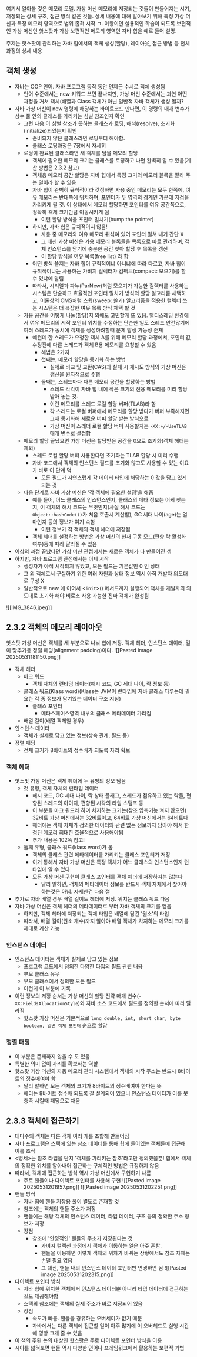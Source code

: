 여기서 알아볼 것은 메모리 모델. 가상 머신 메모리에 저장되는 것들이 만들어지는 시기, 저장되는 상세 구조, 접근 방식 같은 것들. 상세 내용에 대해 알아보기 위해 특정 가상 머신과 특정 메모리 영역으로 범위 좁혀 시작 ㄱ. 이왕이면 실용적인 학습이 되도록 보편적인 가상 머신인 핫스팟과 가상 보편적인 메모리 영역인 자바 힙을 예로 들어 설명.

주제는 핫스팟이 관리하는 자바 힙에서의 객체 생성(할당), 레이아웃, 접근 방법 등 전체 과정의 상세 내용

## 객체 생성
- 자바는 OOP 언어. 자바 프로그램 동작 동안 언제든 수시로 객체 생성됨
	- 언어 수준에서는 new 키워드 쓰면 끝나지만, 가상 머신 수준에서는 과연 어떤 과정을 거쳐 객체(배열과 Class 객체가 아닌 일반적 자바 객체가 생성 될까?
- 자바 가상 머신이 new 명령에 해당하는 바이트코드 만나면, 이 명령의 매개 변수가 상수 풀 안의 클래스를 가리키는 심벌 참조인지 확인
	- 그런 다음 이 심벌 참조가 뜻하는 클래스가 로딩, 해석(resolve), 초기화(initialize)되었는지 확인
		- 준비되지 않은 클래스라면 로딩부터 해야함.
		- 클래스 로딩과정은 7장에서 자세히
	- 로딩이 완료된 클래스라면 새 객체를 담을 메모리 할당
		- 객체에 필요한 메모리 크기는 클래스를 로딩하고 나면 완벽히 알 수 있음(계산 방법은 2.3.2 참고)
		- 객체용 메모리 공간 할당은 자바 힙에서 특정 크기의 메모리 블록을 잘라 주는 일이라 할 수 있음
		- 자바 힙이 완벽히 규칙적이라 갖정하면 사용 중인 메모리는 모두 한쪽에, 여유 메모리는 반대쪽에 위치하며, 포인터가 두 영역의 경계인 가운데 지점을 가리키게 될 것. 이 상태에서 메모리 할당하면 포인터를 여유 공간쪽으로, 정확히 객체 크기만큼 이동시키게 됨
			- 이런 할당 방식을 포인터 밀치기(bump the pointer)
		- 하지만, 자바 힙은 규치적이지 않음!
			- 사용 중 메모리와 여유 메모리 뒤섞여 있어 포인터 밀쳐 내기 간단 X
			- 그 대신 가상 머신은 가용 메모리 블록들을 목록으로 따로 관리하며, 객체 인스턴스를 담기에 충분한 공간 찾아 할당 후 목록을 갱신
			- 이 할당 방식을 여유 목록(free list) 라 함
		- 어떤 방식 쓸지는 자바 힙이 규칙적이냐 아니냐에 따라 다르고, 자바 힙이 규칙적이냐는 사용하는 가비지 컬렉터가 컴팩트(compact: 모으기)를 할 수 있냐에 달림
		- 따라서, 시리얼과 파뉴(ParNew)처럼 모으기가 가능한 컬렉터를 사용하는 시스템은 단순하고 효율적인 포인터 밀치기 방식의 할당 알고리즘 채택하고, 이론상의 CMS처럼 스윕(sweep: 쓸기) 알고리즘을 적용한 컬렉터 쓰는 시스템은 더 복잡한 여유 목록 방식 채택 할 것
	- 가용 공간을 어떻게 나눌(할당)지 외에도 고민할게 또 있음. 멀티스레딩 환경에서 여유 메모리의 시작 포인터 위치를 수정하는 단순한 일도 스레드 안전않기에 여러 스레드가 동시에 객체를 생성하려할때 문제 발생 가능성 존재
		- 예컨데 한 스레드가 요청한 객체 A를 위해 메모리 할당 과정에서, 포인터 값 수정전에 다른 스레드가 객체 B용 메모리를 요청할 수 있음
			- 해법은 2가지
			- 첫째는, 메모리 할당을 동기화 하는 방법
				- 실제로 비교 및 교환(CAS)과 실패 시 재시도 방식의 가상 머신은 갱신을 원자적으로 수행
			- 둘째는, 스레드마다 다른 메모리 공간을 할당하는 방법
				- 스레드 각각이 자바 힙 내에 작은 크기의 전용 메모리를 미리 할당 받아 놓는 것.
				- 이런 메모리를 스레드 로컬 할당 버퍼(TLAB)라 함
				- 각 스레드는 로컬 버퍼에서 메모리를 할당 받다가 버퍼 부족해지면 그때 동기화해 새로운 버퍼 할당 받는 방식으로
				- 가상 머신이 스레더 로컬 할당 버퍼 사용할지는 `-XX:+/-UseTLAB` 매개 변수로 설정함
	- 메모리 할당 끝났으면 가상 머신은 할당받은 공간을 0으로 초기화(객체 헤더는 제외)
		- 스레드 로컬 할당 버퍼 사용한다면 초기화는 TLAB 할당 시 미리 수행
		- 자바 코드에서 객체의 인스턴스 필드를 초기화 않고도 사용할 수 있는 이요가 바로 이 단계 덕
			- 모든 필드가 자연스럽게 각 데이터 타입에 해당하는 0 값을 담고 있게 되는 것
	- 다음 단계로 자바 가상 머신은 '각 객체에 필요한 설정'을 해줌
		- 예를 들어, 어느 클래스의 인스턴스인지, 클래스의 메타 정보는 어케 찾는지, 이 객체의 해시 코드는 무엇인지(사실 해시 코드는 `Object::hashCode())`가 처음 호출시 계산함), GC 세대 나이(age)는 얼마인지 등의 정보가 여기 속함
			- 이런 정보가 각 객체의 객체 헤더에 저장됨
		- 객체 헤더를 설정하는 방법은 가상 머신의 현재 구동 모드(편향 락 활성화 여부)등에 따라 달라질 수 있음
- 이상의 과정 끝났다면 가상 머신 관점에서는 새로운 객체가 다 만들어진 셈
- 하지만, 자바 프로그램 관점에서는 이제 시작
	- 생성자가 아직 시작되지 않았고, 모든 필드는 기본값인 0 인 상태
	- 그 외 객체로서 구실하기 위한 여러 자원과 상태 정보 역시 아직 개발자 의도대로 구성 X
	- 일반적으로 new 에 이어서 <`init`>() 메서드까지 실행되어 객체를 개발자의 의도대로 초기화 해야 비로소 사용 가능한 진짜 객체가 완성됨

![[IMG_3846.jpeg]]
## 2.3.2 객체의 메모리 레이아웃
핫스팟 가상 머신은 객체를 세 부분으로 나눠 힙에 저장. 객체 헤더, 인스턴스 데이터, 길이 맞추기용 정렬 패딩(alignment padding)이다. 
![[Pasted image 20250531181150.png]]
- 객체 헤더
	- 마크 워드
		- 객체 자체의 런타임 데이터(해시 코드, GC 세대 나이, 락 정보 등)
	- 클래스 워드(Klass word)(Klass는 JVM이 런타임에 자바 클래스 다루는데 필요한 각 종 정보가 담겨있는 데이터 구조 지칭)
		- 클래스 포인터
			- 메타스페이스영역 내부의 클래스 메타데이터 가리킴
	- 배열 길이(배열 객체일 경우)
- 인스턴스 데이터
	- 객체가 실제로 담고 있는 정보(상속 관계, 필드 등)
- 정렬 패딩
	- 전체 크기가 8바이트의 정수배가 되도록 자리 확보

### 객체 헤더
- 핫스팟 가상 머신은 객체 헤더에 두 유형의 정보 담음
	- 첫 유형, 객체 자체의 런타임 데이터
		- 해시 코드, GC 세대 나이, 락 상태 플래그, 스레드가 점유하고 있는 락들, 편향된 스레드의 아이디, 편향된 시각의 타임 스탬프 등
		- 이 부분을 마크 워드라 하며 차지하는 크기는(참조 압축기능 켜지 않으면) 32비트 가상 머신에서는 32비트이고, 64비트 가상 머신에서는 64비트다
		- 헤더에는 객체 자체가 정의한 데이터와 관련 없는 정보까지 담아야 해서 한정된 메모리 최대한 효율적으로 사용해야됨
		- 추가 내용은 102쪽 참고!
	- 둘째 유형, 클래스 워드(klass word)가 옴
		- 객체의 클래스 관련 메타데이터를 가리키는 클래스 포인터가 저장
		- 이거 통해서 자바 가상 머신은 특정 객체가 어느 클래스의 인스턴스인지 런타임에 알 수 있다
		- 모든 가상 머신 구현이 클래스 포인터를 객체 헤더에 저장하지는 않는다
			- 달리 말하면, 객체의 메타데이터 정보를 반드시 객체 자체에서 찾아야하는것은 아님. 자세한건 다음 절
- 추가로 자바 배열 경우 배열 길이도 헤더에 저장. 위치는 클래스 워드 다음
- 자바 가상 머신은 객체 헤더의 메타데이터로 부터 자바 객체의 크기를 얻음
	- 하지만, 객체 헤더에 저장되는 객체 타입은 배열에 담긴 '원소'의 타입
	- 따라서, 배열 길이(원소 개수)까지 알아야 배열 객체가 차지하는 메모리 크기를 제대로 계산 가능

### 인스턴스 데이터
- 인스턴스 데이터는 객체가 실제로 담고 있는 정보
	- 프로그램 코드에서 정의한 다양한 타입의 필드 관련 내용
	- 부모 클래스 유무
	- 부모 클래스에서 정의한 모든 필드
	- 이런게 이 부분에 기록
- 이런 정보의 저장 순서는 가상 머신의 할당 전략 매개 변수(`-XX:FieldsAllocationStyle`)와 자바 소스 코드에서 필드를 정의한 순서에 따라 달라짐
	- 핫스팟 가상 머신은 기본적으로 `long double, int, short char, byte boolean, 일반 객체 포인터` 순으로 할당 
### 정렬 패딩
- 이 부분은 존재하지 않을 수 도 있음
- 특별한 의미 없이 자리를 확보하는 역할
- 핫스팟 가상 머신의 자동 메모리 관리 시스템에서 객체의 시작 주소는 반드시 8바이트의 정수배여야 함
	- 달리 말하면 모든 객체의 크기가 8바이트의 정수배여야 한다는 뜻
	- 헤더는 8바이트 정수배 되도록 잘 설계되어 있으니 인스턴스 데이터가 이를 못 충족 시킬때 패딩으로 채움

## 2.3.3 객체에 접근하기
- 대다수의 객체는 다른 객체 여러 개를 조합해 만들어짐
- 자바 프로그램은 스택에 있는 참조 데이터를 통해 힙에 들어있는 객체들에 접근해 이를 조작
- <명세>는 참조 타입을 단지 '객체를 가리키는 참조'라고만 정의했을뿐! 힙에서 객체의 정확한 위치를 알아내어 접근하는 구체적인 방법은 규정하지 않음
- 따라서, 객체에 접근하는 방식 역시 가상 머신에서 구현하기 나름
	- 주로 핸들이나 다이렉트 포인터를 사용해 구현
![[Pasted image 20250531201957.png]]
![[Pasted image 20250531202251.png]]
- 핸들 방식
	- 자바 힙에 핸들 저장용 풀이 별도로 존재할 것
	- 참조에는 객체의 핸들 주소가 저정
	- 핸들에는 해당 객체의 인스턴스 데이터, 타입 데이터, 구조 등의 정확한 주소 정보가 저장
	- 장점
		- 참조에 '안정적인' 핸들의 주소가 저장된다는 것
			- 가비지 컬렉션 과정에서 객체가 이동하는 일은 아주 흔함.
			- 핸들을 이용하면 이렇게 객체의 위차가 바뀌는 상황에서도 참조 자체는 손댈 필요 없음
			- 그 대신, 핸들 내의 인스턴스 데이터 포인터만 변경하면 됨
![[Pasted image 20250531202315.png]]
- 다이렉트 포인터 방식
	- 자바 힙에 위치한 객체에서 인스턴스 데이터뿐 아니라 타입 데이터에 접근하는 길도 제공해야함
	- 스택의 참조에는 객체의 실제 주소가 바로 저장되어 있음
	- 장점
		- 속도가 빠름. 핸들을 경유하는 오버세이가 없기 때문
		- 자바에서는 다른 객체에 접근할 일이 아주 많기에 이 오버헤드도 실행 시간에 영향 크게 줄 수 있음
- 이 책의 주된 논의 대상인 핫스팟은 주로 다이렉트 포인터 방식을 이용
- 시야를 넓혀보면 핸들 역시 다양한 언어나 프레임워크에서 활용하는 보편적 기법

